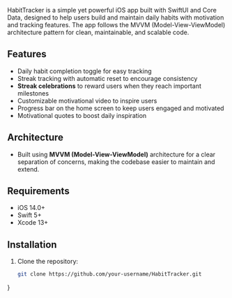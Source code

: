 
HabitTracker is a simple yet powerful iOS app built with SwiftUI and Core Data, designed to help users build and maintain daily habits with motivation and tracking features. The app follows the MVVM (Model-View-ViewModel) architecture pattern for clean, maintainable, and scalable code.

## Features
- Daily habit completion toggle for easy tracking
- Streak tracking with automatic reset to encourage consistency
- **Streak celebrations** to reward users when they reach important milestones
- Customizable motivational video to inspire users
- Progress bar on the home screen to keep users engaged and motivated
- Motivational quotes to boost daily inspiration

## Architecture
- Built using **MVVM (Model-View-ViewModel)** architecture for a clear separation of concerns, making the codebase easier to maintain and extend.

## Requirements
- iOS 14.0+
- Swift 5+
- Xcode 13+

## Installation
1. Clone the repository:
   ```bash
   git clone https://github.com/your-username/HabitTracker.git
}

